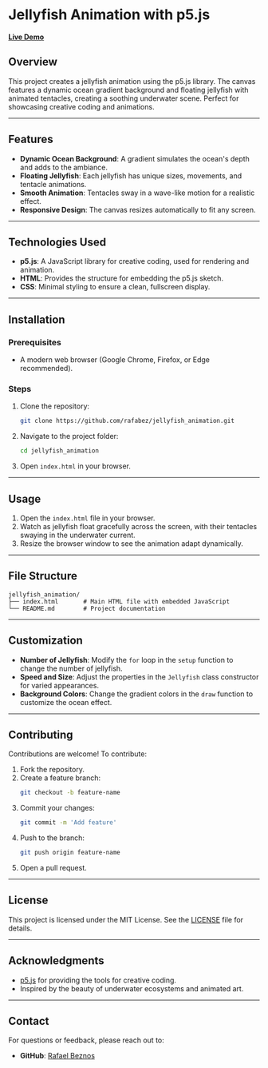 # Jellyfish Animation with p5.js

[**Live Demo**](https://rafabeznos.com.br/#/9/jelly_fish)

## Overview
This project creates a jellyfish animation using the p5.js library. The canvas features a dynamic ocean gradient background and floating jellyfish with animated tentacles, creating a soothing underwater scene. Perfect for showcasing creative coding and animations.

---

## Features
- **Dynamic Ocean Background**: A gradient simulates the ocean's depth and adds to the ambiance.
- **Floating Jellyfish**: Each jellyfish has unique sizes, movements, and tentacle animations.
- **Smooth Animation**: Tentacles sway in a wave-like motion for a realistic effect.
- **Responsive Design**: The canvas resizes automatically to fit any screen.

---

## Technologies Used
- **p5.js**: A JavaScript library for creative coding, used for rendering and animation.
- **HTML**: Provides the structure for embedding the p5.js sketch.
- **CSS**: Minimal styling to ensure a clean, fullscreen display.

---

## Installation
### Prerequisites
- A modern web browser (Google Chrome, Firefox, or Edge recommended).

### Steps
1. Clone the repository:
   ```bash
   git clone https://github.com/rafabez/jellyfish_animation.git
   ```
2. Navigate to the project folder:
   ```bash
   cd jellyfish_animation
   ```
3. Open `index.html` in your browser.

---

## Usage
1. Open the `index.html` file in your browser.
2. Watch as jellyfish float gracefully across the screen, with their tentacles swaying in the underwater current.
3. Resize the browser window to see the animation adapt dynamically.

---

## File Structure
```
jellyfish_animation/
├── index.html       # Main HTML file with embedded JavaScript
└── README.md        # Project documentation
```

---

## Customization
- **Number of Jellyfish**: Modify the `for` loop in the `setup` function to change the number of jellyfish.
- **Speed and Size**: Adjust the properties in the `Jellyfish` class constructor for varied appearances.
- **Background Colors**: Change the gradient colors in the `draw` function to customize the ocean effect.

---

## Contributing
Contributions are welcome! To contribute:
1. Fork the repository.
2. Create a feature branch:
   ```bash
   git checkout -b feature-name
   ```
3. Commit your changes:
   ```bash
   git commit -m 'Add feature'
   ```
4. Push to the branch:
   ```bash
   git push origin feature-name
   ```
5. Open a pull request.

---

## License
This project is licensed under the MIT License. See the [LICENSE](LICENSE) file for details.

---

## Acknowledgments
- [p5.js](https://p5js.org/) for providing the tools for creative coding.
- Inspired by the beauty of underwater ecosystems and animated art.

---

## Contact
For questions or feedback, please reach out to:
- **GitHub**: [Rafael Beznos](https://github.com/rafabez)

